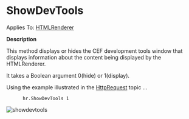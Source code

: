 




<h1 class="heading"><span class="name">ShowDevTools</span></h1>

Applies To: [HTMLRenderer](./htmlrenderer.md)


**Description**


This method displays or hides the CEF development tools window that displays information about the content being displayed by the HTMLRenderer.


It takes a Boolean argument 0(hide) or 1(display).


Using the example illustrated in the [HttpRequest](httprequest.md) topic ...
```apl
      hr.ShowDevTools 1
```


![showdevtools](../img/showdevtools.png)



